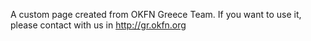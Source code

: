 A custom page created from OKFN Greece Team. If you want to use it, please contact with us in http://gr.okfn.org